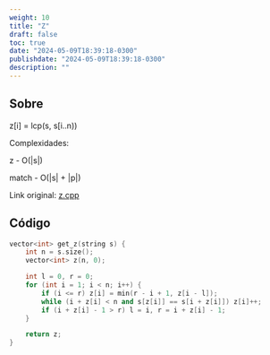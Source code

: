 ```yaml
---
weight: 10
title: "Z"
draft: false
toc: true
date: "2024-05-09T18:39:18-0300"
publishdate: "2024-05-09T18:39:18-0300"
description: ""
---
```


## Sobre
 z[i] = lcp(s, s[i..n))



 Complexidades:

 z - O(|s|)

 match - O(|s| + |p|)



Link original: [z.cpp](https://github.com/brunomaletta/Biblioteca/tree/master/Codigo/Strings/z.cpp)

## Código
```cpp
vector<int> get_z(string s) {
	int n = s.size();
	vector<int> z(n, 0);

	int l = 0, r = 0;
	for (int i = 1; i < n; i++) {
		if (i <= r) z[i] = min(r - i + 1, z[i - l]);
		while (i + z[i] < n and s[z[i]] == s[i + z[i]]) z[i]++;
		if (i + z[i] - 1 > r) l = i, r = i + z[i] - 1;
	}

	return z;
}
```
